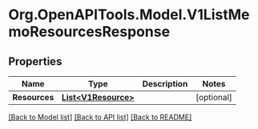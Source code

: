 # Org.OpenAPITools.Model.V1ListMemoResourcesResponse

## Properties

Name | Type | Description | Notes
------------ | ------------- | ------------- | -------------
**Resources** | [**List&lt;V1Resource&gt;**](V1Resource.md) |  | [optional] 

[[Back to Model list]](../README.md#documentation-for-models) [[Back to API list]](../README.md#documentation-for-api-endpoints) [[Back to README]](../README.md)

